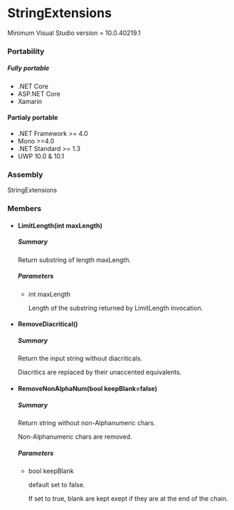 # StringExtensions
Minimum Visual Studio version = 10.0.40219.1
### Portability
##### Fully portable
- .NET Core
- ASP.NET Core
- Xamarin
#### Partialy portable
- .NET Framework >= 4.0
- Mono >=4.0
- .NET Standard >= 1.3
- UWP 10.0 & 10.1
### Assembly
StringExtensions
### Members

- #### LimitLength(int maxLength)

  ##### Summary

  Return substring of length maxLength.
  
  ##### Parameters
  
  - int maxLength
  
    Length of the substring returned by LimitLength invocation.

- #### RemoveDiacritical()

  ##### Summary

  Return the input string without diacriticals.

  Diacritics are replaced by their unaccented equivalents.

- #### RemoveNonAlphaNum(bool keepBlank=false)

  ##### Summary

  Return string without non-Alphanumeric chars.

  Non-Alphanumeric chars are removed.
  
  ##### Parameters
  
  - bool keepBlank
  
    default set to false.
    
    If set to true, blank are kept exept if they are at the end of the chain.
